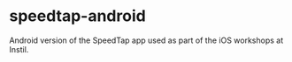 speedtap-android
================

Android version of the SpeedTap app used as part of the iOS workshops at Instil.
